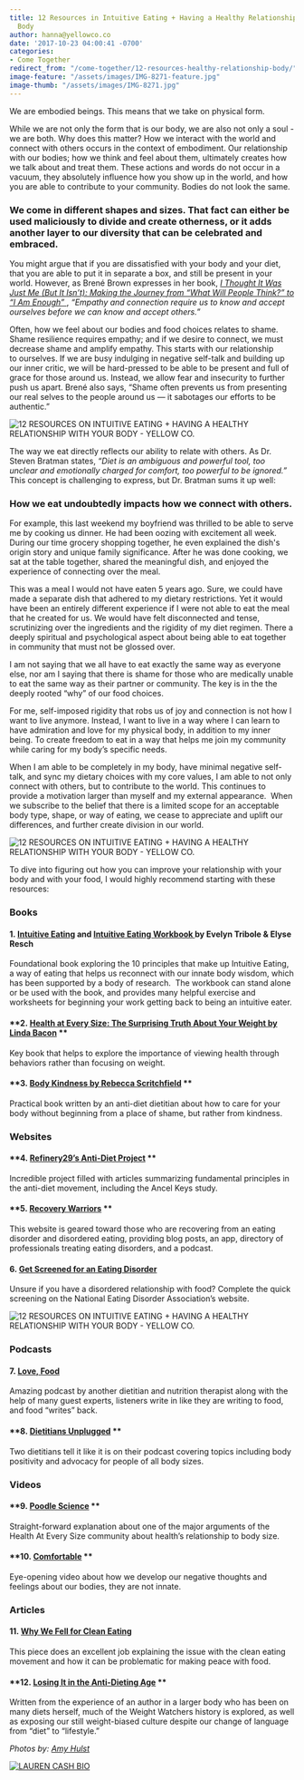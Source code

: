 ```yaml
---
title: 12 Resources in Intuitive Eating + Having a Healthy Relationship With Your
  Body
author: hanna@yellowco.co
date: '2017-10-23 04:00:41 -0700'
categories:
- Come Together
redirect_from: "/come-together/12-resources-healthy-relationship-body/"
image-feature: "/assets/images/IMG-8271-feature.jpg"
image-thumb: "/assets/images/IMG-8271.jpg"
---
```


We are embodied beings. This means that we take on physical form.

<!-- more -->

While we are not only the form that is our body, we are also not only a soul - we are both. Why does this matter? How we interact with the world and connect with others occurs in the context of embodiment. Our relationship with our bodies; how we think and feel about them, ultimately creates how we talk about and treat them. These actions and words do not occur in a vacuum, they absolutely influence how you show up in the world, and how you are able to contribute to your community. Bodies do not look the same.

### **We come in different shapes and sizes. That fact can either be used maliciously to divide and create otherness, or it adds another layer to our diversity that can be celebrated and embraced.**

You might argue that if you are dissatisfied with your body and your diet, that you are able to put it in separate a box, and still be present in your world. However, as Brené Brown expresses in her book, [_I Thought It Was Just Me (But It Isn’t): Making the Journey from “What Will People Think?” to “I Am Enough”_ ](https://www.amazon.com/Thought-Was-Just-but-isnt/dp/1491513853), _“Empathy and connection require us to know and accept ourselves before we can know and accept others.”_

Often, how we feel about our bodies and food choices relates to shame. Shame resilience requires empathy; and if we desire to connect, we must decrease shame and amplify empathy. This starts with our relationship to ourselves. If we are busy indulging in negative self-talk and building up our inner critic, we will be hard-pressed to be able to be present and full of grace for those around us. Instead, we allow fear and insecurity to further push us apart. Brené also says, “Shame often prevents us from presenting our real selves to the people around us — it sabotages our efforts to be authentic.”

![12 RESOURCES ON INTUITIVE EATING + HAVING A HEALTHY RELATIONSHIP WITH YOUR BODY - YELLOW CO.](http://yellowco.co/wp-content/uploads/2017/10/3I5A1662.jpg)

The way we eat directly reflects our ability to relate with others. As Dr. Steven Bratman states, _“Diet is an ambiguous and powerful tool, too unclear and emotionally charged for comfort, too powerful to be ignored.”_ This concept is challenging to express, but Dr. Bratman sums it up well:

### **How we eat undoubtedly impacts how we connect with others.**

For example, this last weekend my boyfriend was thrilled to be able to serve me by cooking us dinner. He had been oozing with excitement all week. During our time grocery shopping together, he even explained the dish's origin story and unique family significance. After he was done cooking, we sat at the table together, shared the meaningful dish, and enjoyed the experience of connecting over the meal.

This was a meal I would not have eaten 5 years ago. Sure, we could have made a separate dish that adhered to my dietary restrictions. Yet it would have been an entirely different experience if I were not able to eat the meal that he created for us. We would have felt disconnected and tense, scrutinizing over the ingredients and the rigidity of my diet regimen. There a deeply spiritual and psychological aspect about being able to eat together in community that must not be glossed over.

I am not saying that we all have to eat exactly the same way as everyone else, nor am I saying that there is shame for those who are medically unable to eat the same way as their partner or community. The key is in the the deeply rooted “why” of our food choices.

For me, self-imposed rigidity that robs us of joy and connection is not how I want to live anymore. Instead, I want to live in a way where I can learn to have admiration and love for my physical body, in addition to my inner being. To create freedom to eat in a way that helps me join my community while caring for my body’s specific needs.

When I am able to be completely in my body, have minimal negative self-talk, and sync my dietary choices with my core values, I am able to not only connect with others, but to contribute to the world. This continues to provide a motivation larger than myself and my external appearance.  When we subscribe to the belief that there is a limited scope for an acceptable body type, shape, or way of eating, we cease to appreciate and uplift our differences, and further create division in our world.

![12 RESOURCES ON INTUITIVE EATING + HAVING A HEALTHY RELATIONSHIP WITH YOUR BODY - YELLOW CO.](http://yellowco.co/wp-content/uploads/2017/10/3I5A1339.jpg)

To dive into figuring out how you can improve your relationship with your body and with your food, I would highly recommend starting with these resources:

### **Books**

#### **1. [Intuitive Eating](http://a.co/coonmpE) and [Intuitive Eating Workbook ](http://a.co/9mFbxpR)by Evelyn Tribole & Elyse Resch**

Foundational book exploring the 10 principles that make up Intuitive Eating, a way of eating that helps us reconnect with our innate body wisdom, which has been supported by a body of research.  The workbook can stand alone or be used with the book, and provides many helpful exercise and worksheets for beginning your work getting back to being an intuitive eater.

#### **2. [Health at Every Size: The Surprising Truth About Your Weight by Linda Bacon](http://a.co/goBA6La) **

Key book that helps to explore the importance of viewing health through behaviors rather than focusing on weight.

#### **3. [Body Kindness by Rebecca Scritchfield](http://a.co/iHCmZl6) **

Practical book written by an anti-diet dietitian about how to care for your body without beginning from a place of shame, but rather from kindness.

### **Websites**

#### **4. [Refinery29’s Anti-Diet Project](http://www.refinery29.com/the-anti-diet-project) **

Incredible project filled with articles summarizing fundamental principles in the anti-diet movement, including the Ancel Keys study.

#### **5. [Recovery Warriors](http://recoverywarriors.com) **

This website is geared toward those who are recovering from an eating disorder and disordered eating, providing blog posts, an app, directory of professionals treating eating disorders, and a podcast.

#### **6. [Get Screened for an Eating Disorder](https://www.nationaleatingdisorders.org/screening-tool)**

Unsure if you have a disordered relationship with food? Complete the quick screening on the National Eating Disorder Association’s website.

![12 RESOURCES ON INTUITIVE EATING + HAVING A HEALTHY RELATIONSHIP WITH YOUR BODY - YELLOW CO.](http://yellowco.co/wp-content/uploads/2017/10/3I5A1563.jpg)

### **Podcasts**

#### **7. [Love, Food](http://www.juliedillonrd.com/lovefoodpodcast/)**

Amazing podcast by another dietitian and nutrition therapist along with the help of many guest experts, listeners write in like they are writing to food, and food “writes” back.

#### **8. [Dietitians Unplugged](https://itunes.apple.com/us/podcast/dietitians-unplugged-podcast/id1044293380?mt=2) **

Two dietitians tell it like it is on their podcast covering topics including body positivity and advocacy for people of all body sizes.

### **Videos**

#### **9. [Poodle Science](https://youtu.be/H89QQfXtc-k) **

Straight-forward explanation about one of the major arguments of the Health At Every Size community about health’s relationship to body size.

#### **10. [Comfortable](https://youtu.be/f0tEcxLDDd4) **

Eye-opening video about how we develop our negative thoughts and feelings about our bodies, they are not innate.

### **Articles**

#### **11. [Why We Fell for Clean Eating](https://www.theguardian.com/lifeandstyle/2017/aug/11/why-we-fell-for-clean-eating)**

This piece does an excellent job explaining the issue with the clean eating movement and how it can be problematic for making peace with food.

#### **12. [Losing It in the Anti-Dieting Age](https://www.nytimes.com/2017/08/02/magazine/weight-watchers-oprah-losing-it-in-the-anti-dieting-age.html?mcubz=3) **

Written from the experience of an author in a larger body who has been on many diets herself, much of the Weight Watchers history is explored, as well as exposing our still weight-biased culture despite our change of language from “diet” to “lifestyle.”

_Photos by: [Amy Hulst](https://www.instagram.com/amyhulstforpresident/)_

[![LAUREN CASH BIO](http://yellowco.co/wp-content/uploads/2016/03/LAUREN-CASH-BIO.jpg)](https://laurencashrdn.com/)
